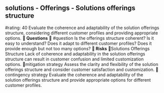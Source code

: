 

## solutions - Offerings - Solutions offerings structure
#rating: 40
Evaluate the coherence and adaptability of the solution offerings structure, considering different customer profiles and providing appropriate options.
**💭 Questions**
💭 #question Is the offerings structure coherent? Is it easy to understand? Does it adapt to different customer profiles? Does it provide enough but not too many options?
**🚨 Risks**
🚨Solutions Offerings Structure
Lack of coherence and adaptability in the solution offerings structure can result in customer confusion and limited customization options.
🚨mitigation strategy
Assess the clarity and flexibility of the solution offerings structure and consider customer satisfaction and customization.
🚨contingency strategy
Evaluate the coherence and adaptability of the solution offerings structure and provide appropriate options for different customer profiles.




